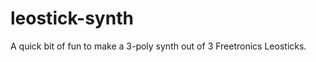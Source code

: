 leostick-synth
==============

A quick bit of fun to make a 3-poly synth out of 3 Freetronics Leosticks.
